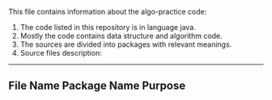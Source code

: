 This file contains information about the algo-practice code:

1. The code listed in this repository is in language java.
2. Mostly the code contains data structure and algorithm code.
3. The sources are divided into packages with relevant meanings.
4. Source files description:


----------------------------------------------------------------------------------------------------------------------
File Name                         Package Name                                Purpose
----------------------------------------------------------------------------------------------------------------------


